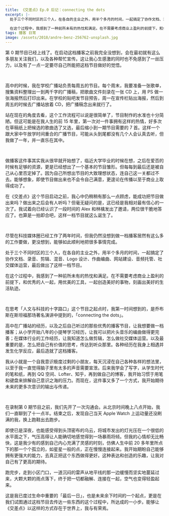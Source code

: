 ```yaml
---
title: 《交差点》Ep.0 后记：connecting the dots
excerpt: |-
  处于三个不同时区的三个人，在各自的主业之外，用半个多月的时间，一起搞定了协作文档、录音、剪辑、混音、Logo 设计、作曲编曲、网站建设、音频托管、社交媒体运营，最后做出了这样一档节目。

  在这个过程中，我感到了一种前所未有的热忱和满足。在不需要考虑商业上盈利的前提下，和优秀的人一起，用优美的工具，一起创造美好的事物，刻画出美好的生活轨迹。 
tags: 播客 日常
image: /assets/2018/andre-benz-256762-unsplash.jpg
---
```


第 0 期节目已经上线了。在启动这档播客之前我完全没想到，会在最初就有这么多朋友关注我们，以及各种帮忙宣传。这让我心生感激的同时也不免感到了一丝压力，以及有了一点一定要尽自己所能把这档节目做好的觉悟。

<br>

高中的时候，我在学校广播站负责每周五的节目。每个周末，我要准备一张歌单，搜集资料整理出一到两千字的广播稿，把歌曲文件刻录在一张 CD 上，用 PS 做一张海报然后打印出来。在学校的贴吧发节目预告，周一在宣传栏贴出海报，然后到周五的时候去广播站放着 CD，把广播稿念出来就行了。

站在现在的角度去看，这个工作流程可以说是很简单了，节目制作的水准也十分简陋。但这可能是在我人生的前 15 年里，第一次对一件事拥有这样的热情，好多次在草稿纸上把候选的歌曲选了又选，最后缩小到一期节目需要的 7 首。这样一个跟大家中午放学时间重合的广播节目，可能从头到尾都没有几个人会认真去听，但我做了一年，并一直乐在其中。

<br>

做播客这件事其实我从很早就开始想了，临近大学毕业的时候在想，之后在爱否的时候有足够的资源，更是已经想出了一个基本的节目雏形。但每每到最后还是被自己从心里否定掉了。因为自己所想出节目的大致理想状态，连自己这一关都过不去。能够想象，即使节目做出来也不会令自己满意，更遑论在传播以至于商业上取得成功了。

在《交差点》这个节目启动之前，我心中仍稍稍有那么一点顾虑，能成功把节目做出来吗？做出来之后会有人听吗？但毫无疑问的是，这已经是我相对最有信心的一次了。我试着向已经认识了一段时间的 Alex 和林檎发出了邀请，两位很干脆地答应了。也算是一拍即合吧，这样一档节目就这么诞生了。

<br>

尽管在科技媒体圈已经工作了两年时间，但我仍然没想到做一档播客居然有这么多的工作要做，更没想到，能够如此顺利地把很多事情完成。

处于三个不同时区的三个人，在各自的主业之外，用半个多月的时间，一起搞定了协作文档、录音、剪辑、混音、Logo 设计、作曲编曲、网站建设、音频托管、社交媒体运营，最后做出了这样一档节目。

在这个过程中，我感到了一种前所未有的热忱和满足。在不需要考虑商业上盈利的前提下，和优秀的人一起，用优美的工具，一起创造美好的事物，刻画出美好的生活轨迹。

<br>

在思考「人文与科技的十字路口」这个节目之起点时，我第一时间想到的，是乔布斯在斯坦福那场著名演讲中提到的，「connecting the dots」。

高中在广播站的经历，以及之后自己听过的那些优秀的播客节目，让我想要做一档播客；从小学开始八年的小提琴学习经历，让我可以把片头音乐的编曲做得更完善；在媒体行业的工作经历，让我知道怎么做剪辑，怎么做社交媒体运营。以及最重要的是，怎么把自己有价值的思考，传达到听众那里。各种经历在我身上相遇并发生化学反应，最后造就了这档播客。

我从小就是一个自我意识极度过剩的小朋友，每天沉浸在自己各种各样的想法里，以至于我一直觉得脑子里有太多的声音需要宣泄。后来我学会了写字，从学生时代的笔和纸，再到 QQ 空间、Lofter、知乎，再到做自己的博客，我开始习惯于用笔和键盘来排解自己意识之海的压力。而现在，这件事又多了一个方式，我开始期待未来的更多次意识的输出与传递。

<br>

在录制第 0 期节目之前，我们先开了一次沟通会。从北京时间晚上八点开始，我们一直聊到了十一点半。结束之后，发现自己当天 Apple Watch 上运动量还没刷满的我，换上跑鞋出去跑步。

即使已是深夜，也能感受得到头顶密布的乌云，将城市发出的灯光压在一个很低的水平面之下，气压高得让人能确切地感觉得到一场暴雨将倾。但我的心情却无比畅快，这是我少有的感到自己内心充满了灵感的时刻，仿佛人生中前 20 多年里所点下的那一个个孤立的，如星星一般的点，正在慢慢连接起来。我开始期盼自己能够拥有更强大的能力，去真正把这个东西做得更好。这种表达和创造的乐趣，让我对自己有了更高的期待。

跑完步，走到小区门口，一道沉闷的雷声从地平线的那一边缓慢而坚实地蔓延过来，大颗大颗的雨点落下，终于把一切都融解、连接在一起，空气也变得轻盈起来。

这是我已度过生命中重要的「最后一日」，也是未来余下时间的一个起点，更是在我们试图通过这档节目去传达一些东西的这个过程中，所达成的一小步。能够让《交差点》以这样的方式存在于世界上，我与有荣焉。
